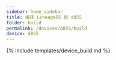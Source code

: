```yaml
---
sidebar: home_sidebar
title: 编译 LineageOS 给 d855
folder: build
permalink: /devices/d855/build
device: d855
---
```

{% include templates/device_build.md %}
